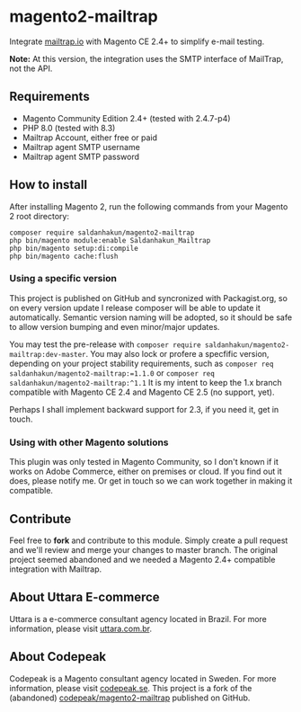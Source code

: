 # magento2-mailtrap

Integrate [mailtrap.io](https://mailtrap.io) with Magento CE 2.4+ to simplify e-mail testing.

**Note:** At this version, the integration uses the SMTP interface of MailTrap, not the API.

## Requirements

- Magento Community Edition 2.4+ (tested with 2.4.7-p4)
- PHP 8.0 (tested with 8.3)
- Mailtrap Account, either free or paid
- Mailtrap agent SMTP username
- Mailtrap agent SMTP password

## How to install

After installing Magento 2, run the following commands from your Magento 2 root directory:

```
composer require saldanhakun/magento2-mailtrap
php bin/magento module:enable Saldanhakun_Mailtrap
php bin/magento setup:di:compile
php bin/magento cache:flush
```

### Using a specific version

This project is published on GitHub and syncronized with Packagist.org, so on every version update I release
composer will be able to update it automatically. Semantic version naming will be adopted, so it should be
safe to allow version bumping and even minor/major updates.

You may test the pre-release with `composer require saldanhakun/magento2-mailtrap:dev-master`.
You may also lock or profere a specfific version, depending on your project stability requirements, such as `composer req saldanhakun/magento2-mailtrap:=1.1.0` or `composer req saldanhakun/magento2-mailtrap:^1.1`
It is my intent to keep the 1.x branch compatible with Magento CE 2.4 and Magento CE 2.5 (no support, yet).

Perhaps I shall implement backward support for 2.3, if you need it, get in touch.

### Using with other Magento solutions
This plugin was only tested in Magento Community, so I don't known if it works on Adobe Commerce, either on premises or cloud. If you find out it does, please notify me. Or get in touch so we can work together in making it compatible.

## Contribute

Feel free to **fork** and contribute to this module. Simply create a pull request and we'll review and merge your changes to master branch.
The original project seemed abandoned and we needed a Magento 2.4+ compatible integration with Mailtrap.

## About Uttara E-commerce
Uttara is a e-commerce consultant agency located in Brazil. For more information, please visit [uttara.com.br](https://www.uttara.com.br/).

## About Codepeak

Codepeak is a Magento consultant agency located in Sweden. For more information, please visit [codepeak.se](https://codepeak.se). This project is a fork of the (abandoned) [codepeak/magento2-mailtrap](https://github.com/codepeak/magento2-mailtrap) published on GitHub.

